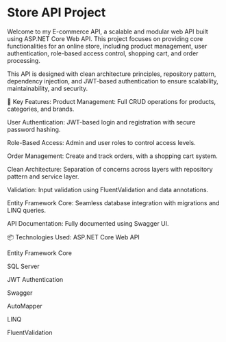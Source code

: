 # Store API Project
 
Welcome to my E-commerce API, a scalable and modular web API built using ASP.NET Core Web API. This project focuses on providing core functionalities for an online store, including product management, user authentication, role-based access control, shopping cart, and order processing.

This API is designed with clean architecture principles, repository pattern, dependency injection, and JWT-based authentication to ensure scalability, maintainability, and security.

🚀 Key Features:
Product Management: Full CRUD operations for products, categories, and brands.

User Authentication: JWT-based login and registration with secure password hashing.

Role-Based Access: Admin and user roles to control access levels.

Order Management: Create and track orders, with a shopping cart system.

Clean Architecture: Separation of concerns across layers with repository pattern and service layer.

Validation: Input validation using FluentValidation and data annotations.

Entity Framework Core: Seamless database integration with migrations and LINQ queries.

API Documentation: Fully documented using Swagger UI.

📦 Technologies Used:
ASP.NET Core Web API

Entity Framework Core

SQL Server

JWT Authentication

Swagger

AutoMapper

LINQ

FluentValidation

